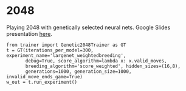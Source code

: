 # 2048
Playing 2048 with genetically selected neural nets.
Google Slides presentation [here](https://docs.google.com/presentation/d/1C7uS-Fwj0bVExR3NH2OK9Ap3zBWG5yf6gn_k8SW6NvY/edit?usp=sharing).

```
from trainer import Genetic2048Trainer as GT
t = GT(iterations_per_model=300, experiment_name='largenet_weightedbreeding',
       debug=True, score_algorithm=lambda x: x.valid_moves,
       breeding_algorithm='score_weighted', hidden_sizes=(16,8),
       generations=1000, generation_size=1000, invalid_move_ends_game=True)
w_out = t.run_experiment()
```
